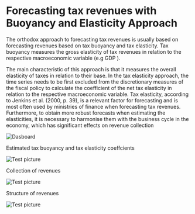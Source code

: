 # Forecasting tax revenues with Buoyancy and Elasticity Approach

The orthodox approach to forecasting tax revenues is usually based on forecasting revenues based on tax buoyancy and tax elasticity. Tax buoyancy measures the gross elasticity of tax revenues in relation to the respective macroeconomic variable (e.g GDP ). 

The main characteristic of this approach is that it measures the overall elasticity of taxes in relation to their base. In the tax elasticity approach, the time series needs to be first excluded from the discretionary measures of the fiscal policy to calculate the coefficient of the net tax elasticity in relation to the respective macroeconomic variable. Tax elasticity, according to Jenkins et al. (2000, p. 39), is a relevant factor for forecasting and is most often used by ministries of finance when forecasting tax revenues. Furthermore, to obtain more robust forecasts when estimating the elasticities, it is necessary to harmonise them with the business cycle in the economy, which has significant effects on revenue collection

![Dasboard](https://github.com/jordans78/Forecasting-tax-revenues/blob/main/Documentation/Dashboard.PNG)

Estimated tax buoyancy and tax elasticity coeffcients


![Test picture](https://github.com/jordans78/Forecasting-tax-revenues/blob/main/Documentation/Coefficients.png)

Collection of revenues

![Test picture](https://github.com/jordans78/Forecasting-tax-revenues/blob/main/Documentation/CollectionOfRevenues.png)

Structure of revenues

![Test picture](https://github.com/jordans78/Forecasting-tax-revenues/blob/main/Documentation/StructureOfRevenues.png)






